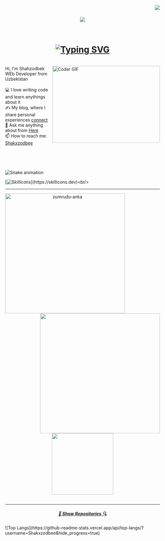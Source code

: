 <img align="right" src="https://visitor-badge.laobi.icu/badge?page_id=Shakxzodbee">

<h1 align="center">
  <a href="https://git.io/typing-svg">
    <img src="https://readme-typing-svg.herokuapp.com/?lines=Hello,+There!+👋;This+is+Shahzodbek👨‍💻&center=true&size=30">
  </a>
  <br>
</br>
  <h1 align="center">
      <a href="https://git.io/typing-svg"><img src="https://readme-typing-svg.herokuapp.com?font=Fira+Code&size=24&pause=1000&color=ffd700&background=6DFF5700&width=435&lines=Web+Frontend+Developer++++++Junior+%F0%9F%92%BB" alt="Typing SVG" /></a>

  </h1>

<br>
<img align="right" alt="Coder GIF" height=250 width=350 src="https://cdn.dribbble.com/users/730703/screenshots/6581243/avento.gif" />
  Hi, I'm Shahzodbek WEb Developer from Uzbekistan
  <br>
  <br>
  💻 I love writing code and learn anythings about it
  <br>
  ✍️ My blog, where I share personal experiences <a href="https://t.me/Shakxzodbek">connect</a>
  <br>
  💬 Ask me anything about from <a href="https://github.com/mabrur-h/Shakxzodbee/issues" title="Issues">Here</a>
  <br>
  📫 How to reach me: <a href="mailto: Bakhodirovichshakhzodbek@gmail.com">Shakxzodbee</a>
<br/>
<br/>
  <br>
</p>
<br/>

![Snake animation](https://github.com/thepiyushmalhotra/thepiyushmalhotra/blob/output/github-contribution-grid-snake.svg)

[![SkillIcons](https://skillicons.dev/icons?i=html,css,bootstrap,sass,js,nodejs,tailwind,figma,react,git,github,ps,vercel,vscode,)](https://skillicons.dev)<br/>
<hr>
<p align=center>
  <div align=center>
    <a href="https://github.com/denvercoder1/github-readme-streak-stats" title="Go to Source">
      <img align="left" width=390 src="https://github-readme-streak-stats.herokuapp.com/?user=Shakxzodbee&theme=react&border=61dafb&hide_border=true" alt="zumrudu-anka" />
    </a>
    <a href="https://github.com/anuraghazra/github-readme-stats" title="Go to Source">
      <img align="right" width=390 src="https://github-readme-stats.vercel.app/api?username=Shakxzodbee&show_icons=true&theme=react&border_color=61dafb&hide_border=true" />
    </a>
  </div>
  <br><br><br><br><br><br><br><br><br>
<div align="center">
  <a href="https://github.com/Shakxzodbee/convoychat">
  <img height=200 align="center" src="https://github-readme-stats.vercel.app/api/top-langs?username=SHakxzodbee&layout=compact&langs_count=8&card_width=320" />
</a>
</div>

  <br>
</p>

<hr>
<h5 align="center">
  <a href="https://github.com/Shakxzodbee?tab=repositories" title="Show Repositories">🔎 Show Repositories 🔍</a>
</h5>
![Top Langs](https://github-readme-stats.vercel.app/api/top-langs/?username=Shakxzodbee&hide_progress=true)
